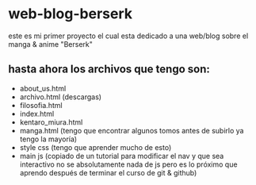 # web-blog-berserk
este es mi primer proyecto el cual esta dedicado a una web/blog sobre el manga & anime "Berserk"

## hasta ahora los archivos que tengo son:
- about_us.html
- archivo.html (descargas)
- filosofia.html
- index.html
- kentaro_miura.html
- manga.html (tengo que encontrar algunos tomos antes de subirlo ya tengo la mayoría)
- style css (tengo que aprender mucho de esto)
- main js (copiado de un tutorial para modificar el nav y que sea interactivo no se absolutamente nada de js pero es lo próximo que aprendo después de terminar el curso de git & github)